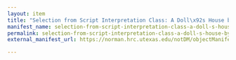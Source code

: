 ```yaml
---
layout: item
title: "Selection from Script Interpretation Class: A Doll\x92s House by Henrik Ibsen"
manifest_name: selection-from-script-interpretation-class-a-doll-s-house-by-henrik-ibsen
permalink: selection-from-script-interpretation-class-a-doll-s-house-by-henrik-ibsen
external_manifest_url: https://norman.hrc.utexas.edu/notDM/objectManifest/p15878coll78v3/13

---
```

<!-- Add an essay or interpretive material below this line,
using HTML or markdown.  Do not modify this file above this line -->
